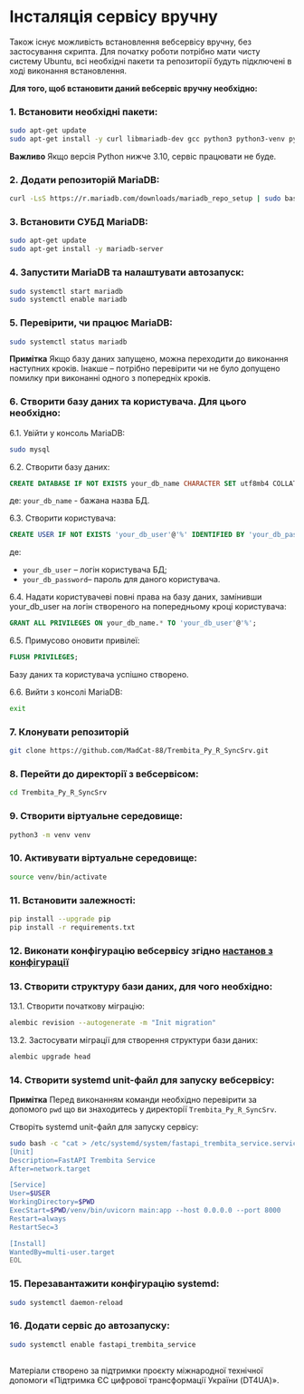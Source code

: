 # Інсталяція сервісу вручну

Також існує можливість встановлення вебсервісу вручну, без застосування скрипта.
Для початку роботи потрібно мати чисту систему Ubuntu, всі необхідні пакети та репозиторії будуть підключені в ході виконання встановлення.

**Для того, щоб встановити даний вебсервіс вручну необхідно:**

### 1. Встановити необхідні пакети:

```bash
sudo apt-get update
sudo apt-get install -y curl libmariadb-dev gcc python3 python3-venv python3-dev git
```
**Важливо** Якщо версія Python нижче 3.10, сервіс працювати не буде.

### 2. Додати репозиторій MariaDB:

```bash
curl -LsS https://r.mariadb.com/downloads/mariadb_repo_setup | sudo bash
```

### 3. Встановити СУБД MariaDB:

```bash
sudo apt-get update
sudo apt-get install -y mariadb-server
```

### 4. Запустити MariaDB та налаштувати автозапуск:

```bash
sudo systemctl start mariadb
sudo systemctl enable mariadb
```

### 5. Перевірити, чи працює MariaDB:

```bash
sudo systemctl status mariadb
```

**Примітка** Якщо базу даних запущено, можна переходити до виконання наступних кроків.
Інакше – потрібно перевірити чи не було допущено помилку при виконанні одного з попередніх кроків.

### 6. Створити базу даних та користувача. Для цього необхідно:

6.1. Увійти у консоль MariaDB:

```bash
sudo mysql
```

6.2. Створити базу даних:
```sql
CREATE DATABASE IF NOT EXISTS your_db_name CHARACTER SET utf8mb4 COLLATE utf8mb4_unicode_ci;
```
де: `your_db_name` - бажана назва БД.

6.3. Створити користувача:
```sql
CREATE USER IF NOT EXISTS 'your_db_user'@'%' IDENTIFIED BY 'your_db_password';
```
де:
- `your_db_user` – логін користувача БД;
- `your_db_password`– пароль для даного користувача.

6.4. Надати користувачеві повні права на базу даних, замінивши your_db_user на логін створеного на попередньому кроці користувача:
```sql
GRANT ALL PRIVILEGES ON your_db_name.* TO 'your_db_user'@'%';
```

6.5. Примусово оновити привілеї:

```sql
FLUSH PRIVILEGES;
```
Базу даних та користувача успішно створено.

6.6. Вийти з консолі MariaDB:

```bash
exit
```

### 7. Клонувати репозиторій

```bash
git clone https://github.com/MadCat-88/Trembita_Py_R_SyncSrv.git
```

### 8. Перейти до директорії з вебсервісом:

```bash
cd Trembita_Py_R_SyncSrv
```

### 9. Створити віртуальне середовище:

```bash
python3 -m venv venv
```

### 10. Активувати віртуальне середовище:

```bash
source venv/bin/activate
```

### 11. Встановити залежності:

```bash
pip install --upgrade pip
pip install -r requirements.txt
```

### 12. Виконати конфігурацію вебсервісу згідно [настанов з конфігурації](/docs/configuration.md)

### 13. Створити структуру бази даних, для чого необхідно:

13.1. Створити початкову міграцію:

```bash
alembic revision --autogenerate -m "Init migration"
```

13.2. Застосувати міграції для створення структури бази даних:

```bash
alembic upgrade head
```

### 14. Створити systemd unit-файл для запуску вебсервісу:

**Примітка** Перед виконанням команди необхідно перевірити за допомого `pwd` що ви знаходитесь у директорії `Trembita_Py_R_SyncSrv`. 

Створіть systemd unit-файл для запуску сервісу:

```bash
sudo bash -c "cat > /etc/systemd/system/fastapi_trembita_service.service" << EOL
[Unit]
Description=FastAPI Trembita Service
After=network.target

[Service]
User=$USER
WorkingDirectory=$PWD
ExecStart=$PWD/venv/bin/uvicorn main:app --host 0.0.0.0 --port 8000
Restart=always
RestartSec=3

[Install]
WantedBy=multi-user.target
EOL
```

### 15.	Перезавантажити конфігурацію systemd:

```bash
sudo systemctl daemon-reload
```

### 16. Додати сервіс до автозапуску:

```bash
sudo systemctl enable fastapi_trembita_service
```

##
Матеріали створено за підтримки проєкту міжнародної технічної допомоги «Підтримка ЄС цифрової трансформації України (DT4UA)».

